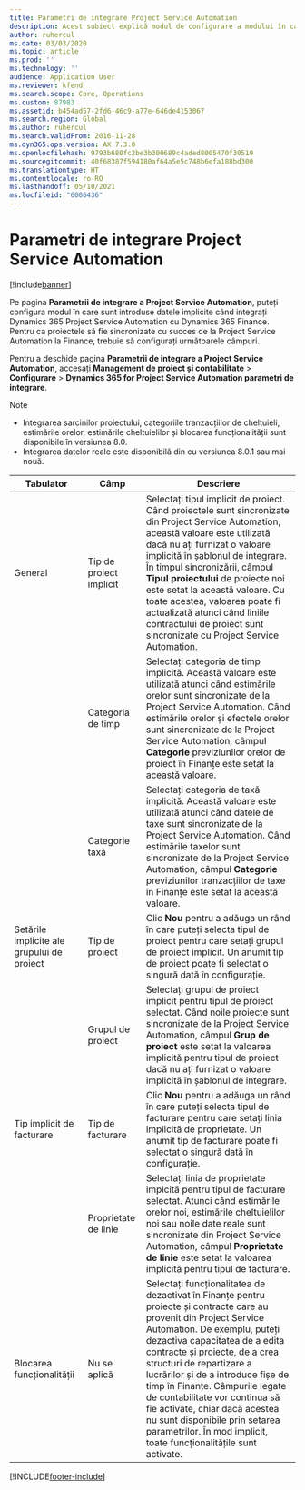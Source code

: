 ```yaml
---
title: Parametri de integrare Project Service Automation
description: Acest subiect explică modul de configurare a modului în care sunt introduse datele implicite la integrare Microsoft Dynamics 365 for Project Service Automation cu Microsoft Dynamics 365 Finance.
author: ruhercul
ms.date: 03/03/2020
ms.topic: article
ms.prod: ''
ms.technology: ''
audience: Application User
ms.reviewer: kfend
ms.search.scope: Core, Operations
ms.custom: 87983
ms.assetid: b454ad57-2fd6-46c9-a77e-646de4153067
ms.search.region: Global
ms.author: ruhercul
ms.search.validFrom: 2016-11-28
ms.dyn365.ops.version: AX 7.3.0
ms.openlocfilehash: 9793b680fc2be3b300689c4aded8005470f30519
ms.sourcegitcommit: 40f68387f594180af64a5e5c748b6efa188bd300
ms.translationtype: HT
ms.contentlocale: ro-RO
ms.lasthandoff: 05/10/2021
ms.locfileid: "6006436"
---
```

# <a name="project-service-automation-integration-parameters"></a>Parametri de integrare Project Service Automation

[!include[banner](../includes/banner.md)]

Pe pagina **Parametrii de integrare a Project Service Automation**, puteți configura modul în care sunt introduse datele implicite când integrați Dynamics 365 Project Service Automation cu Dynamics 365 Finance. Pentru ca proiectele să fie sincronizate cu succes de la Project Service Automation la Finance, trebuie să configurați următoarele câmpuri.

Pentru a deschide pagina **Parametrii de integrare a Project Service Automation**, accesați **Management de proiect și contabilitate** \> **Configurare** \> **Dynamics 365 for Project Service Automation parametri de integrare**. 

> [!NOTE]
> - Integrarea sarcinilor proiectului, categoriile tranzacțiilor de cheltuieli, estimările orelor, estimările cheltuielilor și blocarea funcționalității sunt disponibile în versiunea 8.0.
> - Integrarea datelor reale este disponibilă din cu versiunea 8.0.1 sau mai nouă.


| Tabulator                    | Câmp                | Descriere |
|------------------------|----------------------|-------------|
| General                | Tip de proiect implicit | Selectați tipul implicit de proiect. Când proiectele sunt sincronizate din Project Service Automation, această valoare este utilizată dacă nu ați furnizat o valoare implicită în șablonul de integrare. În timpul sincronizării, câmpul **Tipul proiectului** de proiecte noi este setat la această valoare. Cu toate acestea, valoarea poate fi actualizată atunci când liniile contractului de proiect sunt sincronizate cu Project Service Automation. |
|                        | Categoria de timp        | Selectați categoria de timp implicită. Această valoare este utilizată atunci când estimările orelor sunt sincronizate de la Project Service Automation. Când estimările orelor și efectele orelor sunt sincronizate de la Project Service Automation, câmpul **Categorie** previziunilor orelor de proiect în Finanțe este setat la această valoare. |
|                        | Categorie taxă         | Selectați categoria de taxă implicită. Această valoare este utilizată atunci când datele de taxe sunt sincronizate de la Project Service Automation. Când estimările taxelor sunt sincronizate de la Project Service Automation, câmpul **Categorie** previziunilor tranzacțiilor de taxe în Finanțe este setat la această valoare. |
| Setările implicite ale grupului de proiect | Tip de proiect         | Clic **Nou** pentru a adăuga un rând în care puteți selecta tipul de proiect pentru care setați grupul de proiect implicit. Un anumit tip de proiect poate fi selectat o singură dată în configurație. |
|                        | Grupul de proiect        | Selectați grupul de proiect implicit pentru tipul de proiect selectat. Când noile proiecte sunt sincronizate de la Project Service Automation, câmpul **Grup de proiect** este setat la valoarea implicită pentru tipul de proiect dacă nu ați furnizat o valoare implicită în șablonul de integrare. |
| Tip implicit de facturare  | Tip de facturare         | Clic **Nou** pentru a adăuga un rând în care puteți selecta tipul de facturare pentru care setați linia implicită de proprietate. Un anumit tip de facturare poate fi selectat o singură dată în configurație. |
|                        | Proprietate de linie        | Selectați linia de proprietate implcită pentru tipul de facturare selectat. Atunci când estimările orelor noi, estimările cheltuielilor noi sau noile date reale sunt sincronizate din Project Service Automation, câmpul **Proprietate de linie** este setat la valoarea implicită pentru tipul de facturare. |
| Blocarea funcționalității  | Nu se aplică       | Selectați funcționalitatea de dezactivat în Finanțe pentru proiecte și contracte care au provenit din Project Service Automation. De exemplu, puteți dezactiva capacitatea de a edita contracte și proiecte, de a crea structuri de repartizare a lucrărilor și de a introduce fișe de timp în Finanțe. Câmpurile legate de contabilitate vor continua să fie activate, chiar dacă acestea nu sunt disponibile prin setarea parametrilor. În mod implicit, toate funcționalitățile sunt activate. |


[!INCLUDE[footer-include](../includes/footer-banner.md)]